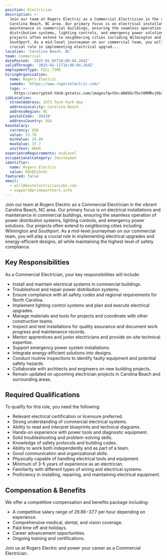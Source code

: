 ```yaml
---
position: Electrician
description: >-
  Join our team at Rogers Electric as a Commercial Electrician in the vibrant
  Carolina Beach, NC area. Our primary focus is on electrical installations and
  maintenance in commercial buildings, ensuring the seamless operation of power
  distribution systems, lighting controls, and emergency power solutions. Our
  projects often extend to neighboring cities including Wilmington and
  Southport. As a mid-level journeyman on our commercial team, you will play a
  crucial role in implementing electrical upgrad...
location: 'Carolina Beach, NC'
team: Commercial
datePosted: '2025-01-05T18:08:04.264Z'
validThrough: '2025-02-11T18:08:04.264Z'
employmentType: FULL_TIME
hiringOrganization:
  name: Rogers Electric
  sameAs: 'https://www.rogerselectric.com/'
  logo: >-
    https://encrypted-tbn0.gstatic.com/images?q=tbn:ANd9GcTbvt0RMRvj6bZdL81Q6HJeRVl_qflQIGgp9w&s
jobLocation:
  streetAddress: 1973 Tech Park Way
  addressLocality: Carolina Beach
  addressRegion: NC
  postalCode: '28428'
  addressCountry: USA
baseSalary:
  currency: USD
  value: 33.78
  minValue: 29.86
  maxValue: 37.7
  unitText: HOUR
experienceRequirements: midLevel
occupationalCategory: Journeyman
identifier:
  name: Rogers Electric
  value: ROGEbjhn3c
featured: false
email:
  - will@bestelectricianjobs.com
  - support@primepartners.info
---
```




Join our team at Rogers Electric as a Commercial Electrician in the vibrant Carolina Beach, NC area. Our primary focus is on electrical installations and maintenance in commercial buildings, ensuring the seamless operation of power distribution systems, lighting controls, and emergency power solutions. Our projects often extend to neighboring cities including Wilmington and Southport. As a mid-level journeyman on our commercial team, you will play a crucial role in implementing electrical upgrades and energy-efficient designs, all while maintaining the highest level of safety compliance.

## Key Responsibilities
As a Commercial Electrician, your key responsibilities will include:

- Install and maintain electrical systems in commercial buildings.
- Troubleshoot and repair power distribution systems.
- Ensure compliance with all safety codes and regional requirements for North Carolina.
- Implement lighting control systems and plan and execute electrical upgrades.
- Manage materials and tools for projects and coordinate with other construction teams.
- Inspect and test installations for quality assurance and document work progress and maintenance records.
- Mentor apprentices and junior electricians and provide on-site technical expertise.
- Support emergency power system installations.
- Integrate energy-efficient solutions into designs.
- Conduct routine inspections to identify faulty equipment and potential safety hazards.
- Collaborate with architects and engineers on new building projects.
- Remain updated on upcoming electrician projects in Carolina Beach and surrounding areas.

## Required Qualifications
To qualify for this role, you need the following:

- Relevant electrical certification or licensure preferred.
- Strong understanding of commercial electrical systems.
- Ability to read and interpret blueprints and technical diagrams.
- Hands-on experience with power tools and diagnostic equipment.
- Solid troubleshooting and problem-solving skills.
- Knowledge of safety protocols and building codes.
- Ability to work both independently and as part of a team.
- Good communication and organizational skills.
- Physically capable of handling electrical tools and equipment.
- Minimum of 3-5 years of experience as an electrician.
- Familiarity with different types of wiring and electrical systems.
- Proficiency in installing, repairing, and maintaining electrical equipment.

## Compensation & Benefits
We offer a competitive compensation and benefits package including:

- A competitive salary range of $29.86-$37.7 per hour depending on experience.
- Comprehensive medical, dental, and vision coverage.
- Paid time off and holidays.
- Career advancement opportunities.
- Ongoing training and certifications.

Join us at Rogers Electric and power your career as a Commercial Electrician.
